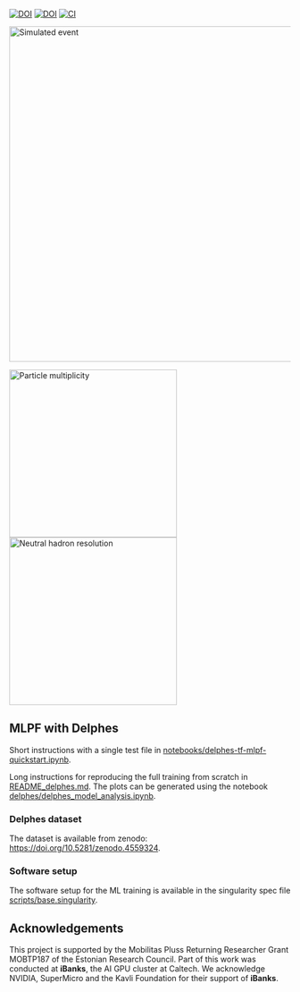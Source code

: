 [![DOI](https://zenodo.org/badge/DOI/10.5281/zenodo.4559587.svg)](https://doi.org/10.5281/zenodo.4559587)
[![DOI](https://zenodo.org/badge/DOI/10.5281/zenodo.4559324.svg)](https://doi.org/10.5281/zenodo.4559324)
[![CI](https://github.com/jpata/particleflow/workflows/CI/badge.svg)](https://github.com/jpata/particleflow/actions)

<p float="left">
  <img src="notebooks/plots/event.png" alt="Simulated event" width="600"/>
</p>

<p float="left">
  <img src="notebooks/plots/num_particles.png" alt="Particle multiplicity" width="300"/>
  <img src="notebooks/plots/res_pid2.png" alt="Neutral hadron resolution" width="300"/>
</p>

## MLPF with Delphes

Short instructions with a single test file in [notebooks/delphes-tf-mlpf-quickstart.ipynb](notebooks/delphes-tf-mlpf-quickstart.ipynb).

Long instructions for reproducing the full training from scratch in [README_delphes.md](README_delphes.md).
The plots can be generated using the notebook [delphes/delphes_model_analysis.ipynb](delphes/delphes_model_analysis.ipynb).

### Delphes dataset
The dataset is available from zenodo: https://doi.org/10.5281/zenodo.4559324.

### Software setup
The software setup for the ML training is available in the singularity spec file [scripts/base.singularity](scripts/base.singularity).

## Acknowledgements
This project is supported by the Mobilitas Pluss Returning Researcher Grant MOBTP187 of the Estonian Research Council. Part of this work was conducted at **iBanks**, the AI GPU cluster at Caltech. We acknowledge NVIDIA, SuperMicro and the Kavli Foundation for their support of **iBanks**.
